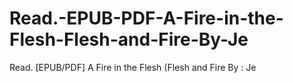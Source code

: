 # Read.-EPUB-PDF-A-Fire-in-the-Flesh-Flesh-and-Fire-By-Je
Read. [EPUB/PDF] A Fire in the Flesh (Flesh and Fire By : Je
